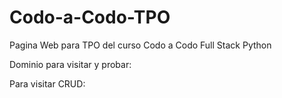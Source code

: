# Codo-a-Codo-TPO

Pagina Web para TPO del curso Codo a Codo Full Stack Python

Dominio para visitar y probar: 

Para visitar CRUD: 
